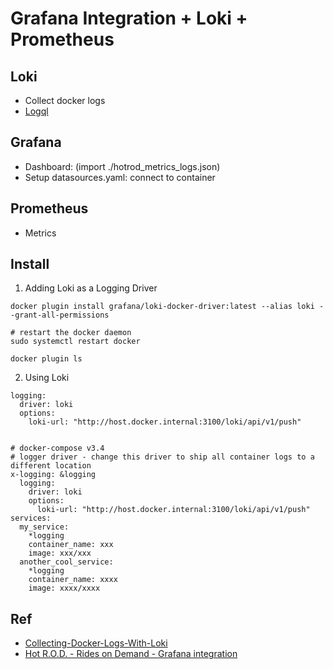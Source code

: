 # Grafana Integration + Loki + Prometheus

## Loki
- Collect docker logs
- [Logql](https://grafana.com/docs/loki/latest/logql/)

## Grafana
- Dashboard: (import ./hotrod_metrics_logs.json)
- Setup datasources.yaml: connect to container

## Prometheus
- Metrics

## Install

1. Adding Loki as a Logging Driver
```
docker plugin install grafana/loki-docker-driver:latest --alias loki --grant-all-permissions

# restart the docker daemon
sudo systemctl restart docker

docker plugin ls
```

2. Using Loki
```
logging:
  driver: loki
  options:
    loki-url: "http://host.docker.internal:3100/loki/api/v1/push"


# docker-compose v3.4
# logger driver - change this driver to ship all container logs to a different location
x-logging: &logging
  logging:
    driver: loki
    options:
      loki-url: "http://host.docker.internal:3100/loki/api/v1/push"
services:
  my_service:
    *logging
    container_name: xxx
    image: xxx/xxx
  another_cool_service:
    *logging
    container_name: xxxx
    image: xxxx/xxxx
```

## Ref
- [Collecting-Docker-Logs-With-Loki](https://yuriktech.com/2020/03/21/Collecting-Docker-Logs-With-Loki/)
- [Hot R.O.D. - Rides on Demand - Grafana integration](https://github.com/jaegertracing/jaeger/tree/50fb11f2a90553ef10b9c3a9049270de385a8c17/examples/grafana-integration)